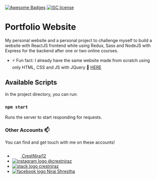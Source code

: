 [![Awesome Badges](https://img.shields.io/badge/badges-awesome-green.svg)](https://github.com/Naereen/badges)
[![ISC license](https://img.shields.io/badge/License-ISC-blue.svg)](https://www.isc.org/licenses/)

# Portfolio Website

My personal website and a personal project to challenge myself to build a website with ReactJS frontend while using Redux, Sass and NodeJS with Express for the backend after one
or two online courses.

- ⚡ Fun fact: I already have the same website made from scratch using only HTML, CSS and JS with JQuery 🤯 [HERE](https://github.com/CrestNiraj12/Final-Website-Assignment)

## Available Scripts

In the project directory, you can run:

### `npm start`

Runs the server to start responding for requests.

### Other Accounts 📫

You can find and get touch with me on these accounts!

- [<img src="https://raw.githubusercontent.com/Delta456/Delta456/master/img/github.png" alt="github logo" width="28"> CrestNiraj12](https://github.com/CrestNiraj12)
- [<img src="https://raw.githubusercontent.com/Delta456/Delta456/master/img/instagram.jpg" alt="instagram logo" width="24"> @crestniraz](https://www.instagram.com/crestniraz/)
- [<img src="https://raw.githubusercontent.com/Delta456/Delta456/master/img/stack.svg" alt="stack logo" width="24"> crestniraz](https://stackoverflow.com/users/7185580/crestniraz)
- [<img src="https://upload.wikimedia.org/wikipedia/commons/5/51/Facebook_f_logo_%282019%29.svg" alt="facebook logo" width="24"> Niraj Shrestha](https://www.facebook.com/crestniraz)
